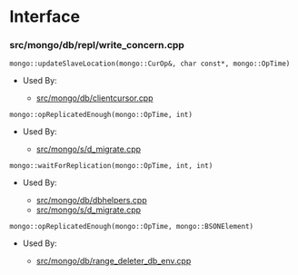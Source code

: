 
# Interface

### src/mongo/db/repl/write\_concern.cpp

<div></div>

    mongo::updateSlaveLocation(mongo::CurOp&, char const*, mongo::OpTime)

- Used By:

    - [src/mongo/db/clientcursor.cpp](../../../client\_and\_operation\_tracking)

<div></div>

    mongo::opReplicatedEnough(mongo::OpTime, int)

- Used By:

    - [src/mongo/s/d\_migrate.cpp](../../../sharding)

<div></div>

    mongo::waitForReplication(mongo::OpTime, int, int)

- Used By:

    - [src/mongo/db/dbhelpers.cpp](../../../client\_and\_operation\_tracking)
    - [src/mongo/s/d\_migrate.cpp](../../../sharding)

<div></div>

    mongo::opReplicatedEnough(mongo::OpTime, mongo::BSONElement)

- Used By:

    - [src/mongo/db/range\_deleter\_db\_env.cpp](../../../sharding)
